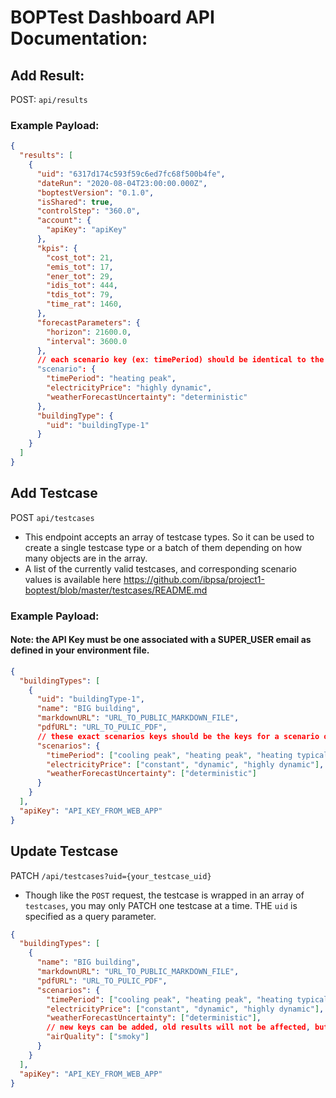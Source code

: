 # BOPTest Dashboard API Documentation:

## Add Result:

POST: `api/results`

### Example Payload:

```json
{
  "results": [
    {
      "uid": "6317d174c593f59c6ed7fc68f500b4fe",
      "dateRun": "2020-08-04T23:00:00.000Z",
      "boptestVersion": "0.1.0",
      "isShared": true,
      "controlStep": "360.0",
      "account": {
        "apiKey": "apiKey"
      },
      "kpis": {
        "cost_tot": 21,
        "emis_tot": 17,
        "ener_tot": 29,
        "idis_tot": 444,
        "tdis_tot": 79,
        "time_rat": 1460,
      },
      "forecastParameters": {
        "horizon": 21600.0,
        "interval": 3600.0
      },
      // each scenario key (ex: timePeriod) should be identical to the key for the scenarios object on the results given buildingType
      "scenario": {
        "timePeriod": "heating peak",
        "electricityPrice": "highly dynamic",
        "weatherForecastUncertainty": "deterministic"
      },
      "buildingType": {
        "uid": "buildingType-1"
      }
    }
  ]
}
```

## Add Testcase

POST `api/testcases`

- This endpoint accepts an array of testcase types. So it can be used to create a single testcase type or a batch of them depending on how many objects are in the array.
- A list of the currently valid testcases, and corresponding scenario values is available here https://github.com/ibpsa/project1-boptest/blob/master/testcases/README.md

### Example Payload:

#### Note: the API Key must be one associated with a SUPER_USER email as defined in your environment file.

```json
{
  "buildingTypes": [
    {
      "uid": "buildingType-1",
      "name": "BIG building",
      "markdownURL": "URL_TO_PUBLIC_MARKDOWN_FILE",
      "pdfURL": "URL_TO_PULIC_PDF",
      // these exact scenarios keys should be the keys for a scenario on a result for this buildingType
      "scenarios": {
        "timePeriod": ["cooling peak", "heating peak", "heating typical"],
        "electricityPrice": ["constant", "dynamic", "highly dynamic"],
        "weatherForecastUncertainty": ["deterministic"]
      }
    }
  ],
  "apiKey": "API_KEY_FROM_WEB_APP"
}
```

## Update Testcase

PATCH `/api/testcases?uid={your_testcase_uid}`

- Though like the `POST` request, the testcase is wrapped in an array of `testcases`, you may only PATCH one testcase at a time. THE `uid` is specified as a query parameter.

```json
{
  "buildingTypes": [
    {
      "name": "BIG building",
      "markdownURL": "URL_TO_PUBLIC_MARKDOWN_FILE",
      "pdfURL": "URL_TO_PULIC_PDF",
      "scenarios": {
        "timePeriod": ["cooling peak", "heating peak", "heating typical"],
        "electricityPrice": ["constant", "dynamic", "highly dynamic"],
        "weatherForecastUncertainty": ["deterministic"],
        // new keys can be added, old results will not be affected, but new results will require that key in it's scenario
        "airQuality": ["smoky"]
      }
    }
  ],
  "apiKey": "API_KEY_FROM_WEB_APP"
}
```
